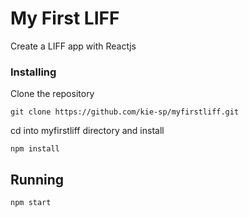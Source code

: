 # My First LIFF

Create a LIFF app with Reactjs

### Installing

Clone the repository

```
git clone https://github.com/kie-sp/myfirstliff.git
```

cd into myfirstliff directory and install

```
npm install
```

## Running 

```
npm start
```


